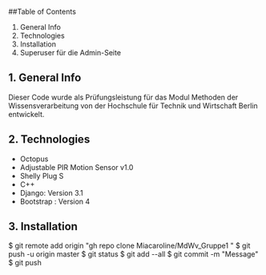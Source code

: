 

##Table of Contents

1. General Info
2. Technologies 
3. Installation
4. Superuser für die Admin-Seite
## 1. General Info

Dieser Code wurde als Prüfungsleistung für das Modul Methoden der Wissensverarbeitung von der Hochschule für Technik und Wirtschaft Berlin entwickelt. 

## 2. Technologies
 - Octopus
 - Adjustable PIR Motion Sensor v1.0
 - Shelly Plug S
 - C++
 - Django: Version 3.1
 - Bootstrap : Version 4
 
## 3. Installation
$ git remote add origin "gh repo clone Miacaroline/MdWv_Gruppe1 "
$ git push -u origin master
$ git status
$ git add --all
$ git commit -m "Message"
$ git push
